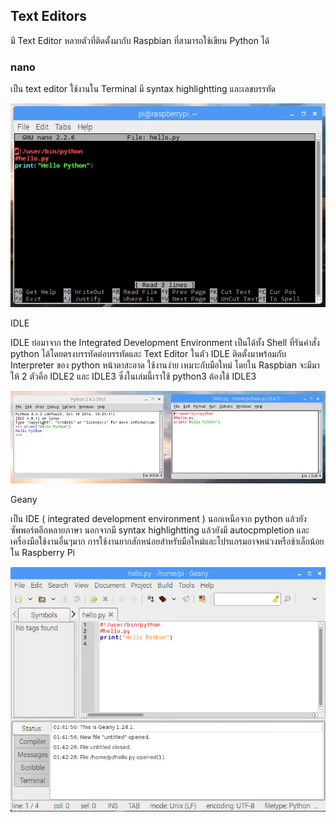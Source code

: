 ## Text Editors

มี Text Editor หลายตัวที่ติดตั้งมากับ Raspbian ที่สามารถใช้เขียน Python ได้

### nano

เป็น text editor ใช้งานใน Terminal มี syntax highlightting และเลขบรรทัด

![](/assets/nanohello.jpg)

IDLE

IDLE ย่อมาจาก the Integrated Development Environment เป็นได้ทั้ง Shell ที่รันคำสั่ง python ได้โดยตรงบรรทัดต่อบรรทัดและ Text Editor ในตัว IDLE ติดตั้งมาพร้อมกับ Interpreter ของ python หน้าตาสะอาด ใช้งานง่าย เหมาะกับมือใหม่ โดยใน Raspbian จะมีมาให้ 2 ตัวคือ IDLE2 และ IDLE3 ซึ่งในเล่มนี้เราใช้ python3 ต้องใช้ IDLE3

![](/assets/idle.jpg)

Geany

เป็น IDE \( integrated development environment \) นอกเหนือจาก python แล้วยังซัพพอร์ตอีกหลายภาษา นอกจากมี syntax highlightting แล้วยังมี autocpmpletion และเครื่องมือใช้งานอื่นๆมาก การใช้งานยากสักหน่อยสำหรับมือใหม่และโปรแกรมอาจหน่วงหรือช้าเล็กน้อยใน Raspberry Pi

![](/assets/geanyide.jpg)



